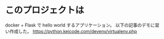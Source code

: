 # このプロジェクトは
docker + Flask で hello world するアプリケーション。
以下の記事のデモに習い作成した。
https://python.keicode.com/devenv/virtualenv.php